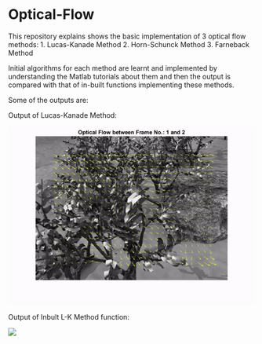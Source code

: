 # Optical-Flow

This repository explains shows the basic implementation of 3 optical flow methods: 
      1. Lucas-Kanade Method
      2. Horn-Schunck Method
      3. Farneback Method
      
Initial algorithms for each method are learnt and implemented by understanding the Matlab tutorials about them and then the output is compared with that of in-built functions implementing these methods. 

Some of the outputs are:

Output of Lucas-Kanade Method:

![](Outputs/Grove_LK/Part1/Grove_LK.gif) 

Output of Inbult L-K Method function:

![](Outputs/Grove_LK/Part2/Inbult_grove_LK.gif)

